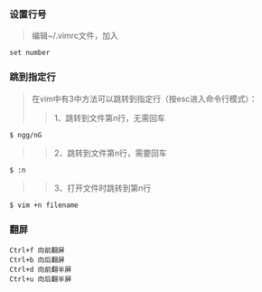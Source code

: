 ### 设置行号

> 编辑~/.vimrc文件，加入

``` shell
set number
```

### 跳到指定行


> 在vim中有3中方法可以跳转到指定行（按esc进入命令行模式）：
>> 1、跳转到文件第n行，无需回车

``` shell
$ ngg/nG
```
>> 2、跳转到文件第n行，需要回车

``` shell
$ :n 
```

>> 3、打开文件时跳转到第n行

``` shell
$ vim +n filename
```

### 翻屏

``` shell
Ctrl+f 向前翻屏
Ctrl+b 向后翻屏
Ctrl+d 向前翻半屏
Ctrl+u 向后翻半屏
```
